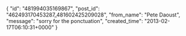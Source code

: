  {
   "id": "481994035169867",
   "post_id": "462493170453287_481602425209028",
   "from_name": "Pete Daoust",
   "message": "sorry for the ponctuation",
   "created_time": "2013-02-17T06:10:31+0000"
 }

